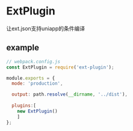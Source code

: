# ExtPlugin
让ext.json支持uniapp的条件编译

## example
```javascript
// webpack.config.js
const ExtPlugin = require('ext-plugin');

module.exports = {
  mode: 'production',

  output: path.resolve(__dirname, '../dist'),
  
  plugins:[
    new ExtPlugin()
    ]
};
```

